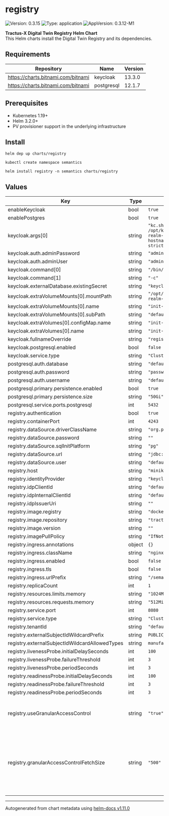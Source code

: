 # registry

![Version: 0.3.15](https://img.shields.io/badge/Version-0.3.15-informational?style=flat-square) ![Type: application](https://img.shields.io/badge/Type-application-informational?style=flat-square) ![AppVersion: 0.3.12-M1](https://img.shields.io/badge/AppVersion-0.3.12--M1-informational?style=flat-square)

**Tractus-X Digital Twin Registry Helm Chart**<br/>
This Helm charts install the Digital Twin Registry and its dependencies.

## Requirements

| Repository | Name | Version |
|------------|------|---------|
| https://charts.bitnami.com/bitnami | keycloak | 13.3.0 |
| https://charts.bitnami.com/bitnami | postgresql | 12.1.7 |

## Prerequisites
- Kubernetes 1.19+
- Helm 3.2.0+
- PV provisioner support in the underlying infrastructure

## Install
```
helm dep up charts/registry

kubectl create namespace semantics

helm install registry -n semantics charts/registry

```


## Values

| Key                                            | Type   | Default                                                                                                                                                        | Description                                                                                 |
|------------------------------------------------|--------|----------------------------------------------------------------------------------------------------------------------------------------------------------------|---------------------------------------------------------------------------------------------|
| enableKeycloak                                 | bool   | `true`                                                                                                                                                         |                                                                                             |
| enablePostgres                                 | bool   | `true`                                                                                                                                                         |                                                                                             |
| keycloak.args[0]                               | string | `"kc.sh import --file /opt/keycloak/data/import/default-realm-import.json; kc.sh start-dev --hostname=registry-keycloak --hostname-strict=false --proxy=edge"` |                                                                                             |
| keycloak.auth.adminPassword                    | string | `"admin"`                                                                                                                                                      |                                                                                             |
| keycloak.auth.adminUser                        | string | `"admin"`                                                                                                                                                      |                                                                                             |
| keycloak.command[0]                            | string | `"/bin/sh"`                                                                                                                                                    |                                                                                             |
| keycloak.command[1]                            | string | `"-c"`                                                                                                                                                         |                                                                                             |
| keycloak.externalDatabase.existingSecret       | string | `"keycloak-database-credentials"`                                                                                                                              |                                                                                             |
| keycloak.extraVolumeMounts[0].mountPath        | string | `"/opt/keycloak/data/import/default-realm-import.json"`                                                                                                        |                                                                                             |
| keycloak.extraVolumeMounts[0].name             | string | `"init-script-vol"`                                                                                                                                            |                                                                                             |
| keycloak.extraVolumeMounts[0].subPath          | string | `"default-realm-import.json"`                                                                                                                                  |                                                                                             |
| keycloak.extraVolumes[0].configMap.name        | string | `"init-script-vol"`                                                                                                                                            |                                                                                             |
| keycloak.extraVolumes[0].name                  | string | `"init-script-vol"`                                                                                                                                            |                                                                                             |
| keycloak.fullnameOverride                      | string | `"registry-keycloak"`                                                                                                                                          |                                                                                             |
| keycloak.postgresql.enabled                    | bool   | `false`                                                                                                                                                        |                                                                                             |
| keycloak.service.type                          | string | `"ClusterIP"`                                                                                                                                                  |                                                                                             |
| postgresql.auth.database                       | string | `"default-database"`                                                                                                                                           |                                                                                             |
| postgresql.auth.password                       | string | `"password"`                                                                                                                                                   |                                                                                             |
| postgresql.auth.username                       | string | `"default-user"`                                                                                                                                               |                                                                                             |
| postgresql.primary.persistence.enabled         | bool   | `true`                                                                                                                                                         |                                                                                             |
| postgresql.primary.persistence.size            | string | `"50Gi"`                                                                                                                                                       |                                                                                             |
| postgresql.service.ports.postgresql            | int    | `5432`                                                                                                                                                         |                                                                                             |
| registry.authentication                        | bool   | `true`                                                                                                                                                         |                                                                                             |
| registry.containerPort                         | int    | `4243`                                                                                                                                                         |                                                                                             |
| registry.dataSource.driverClassName            | string | `"org.postgresql.Driver"`                                                                                                                                      |                                                                                             |
| registry.dataSource.password                   | string | `""`                                                                                                                                                           |                                                                                             |
| registry.dataSource.sqlInitPlatform            | string | `"pg"`                                                                                                                                                         |                                                                                             |
| registry.dataSource.url                        | string | `"jdbc:postgresql://database:5432"`                                                                                                                            |                                                                                             |
| registry.dataSource.user                       | string | `"default-user"`                                                                                                                                               |                                                                                             |
| registry.host                                  | string | `"minikube"`                                                                                                                                                   |                                                                                             |
| registry.identityProvider                      | string | `"keycloak"`                                                                                                                                             |                                                                                             |
| registry.idpClientId                           | string | `"default-client"`                                                                                                                                             |                                                                                             |
| registry.idpInternalClientId                   | string | `"default-client"`                                                                                                                                             |                                                                                             |
| registry.idpIssuerUri                          | string | `""`                                                                                                                                                           |                                                                                             |
| registry.image.registry                        | string | `"docker.io"`                                                                                                                                                  |                                                                                             |
| registry.image.repository                      | string | `"tractusx/sldt-digital-twin-registry"`                                                                                                                        |                                                                                             |
| registry.image.version                         | string | `""`                                                                                                                                                           |                                                                                             |
| registry.imagePullPolicy                       | string | `"IfNotPresent"`                                                                                                                                               |                                                                                             |
| registry.ingress.annotations                   | object | `{}`                                                                                                                                                           |                                                                                             |
| registry.ingress.className                     | string | `"nginx"`                                                                                                                                                      |                                                                                             |
| registry.ingress.enabled                       | bool   | `false`                                                                                                                                                        |                                                                                             |
| registry.ingress.tls                           | bool   | `false`                                                                                                                                                        |                                                                                             |
| registry.ingress.urlPrefix                     | string | `"/semantics/registry"`                                                                                                                                        |                                                                                             |
| registry.replicaCount                          | int    | `1`                                                                                                                                                            |                                                                                             |
| registry.resources.limits.memory               | string | `"1024Mi"`                                                                                                                                                     |                                                                                             |
| registry.resources.requests.memory             | string | `"512Mi"`                                                                                                                                                      |                                                                                             |
| registry.service.port                          | int    | `8080`                                                                                                                                                         |                                                                                             |
| registry.service.type                          | string | `"ClusterIP"`                                                                                                                                                  |                                                                                             |
| registry.tenantId                              | string | `"default-tenant"`                                                                                                                                             |                                                                                             |
| registry.externalSubjectIdWildcardPrefix       | string | `PUBLIC_READABLE`                                                                                                                                              |                                                                                             |
| registry.externalSubjectIdWildcardAllowedTypes | string | `manufacturerPartId,assetLifecyclePhase`                                                                                                                       |                                                                                             |
| registry.livenessProbe.initialDelaySeconds     | int    | `100`                                                                                                                                                          |                                                                                             |
| registry.livenessProbe.failureThreshold        | int    | `3`                                                                                                                                                            |                                                                                             |
| registry.livenessProbe.periodSeconds           | int    | `3`                                                                                                                                                            |                                                                                             |
| registry.readinessProbe.initialDelaySeconds    | int    | `100`                                                                                                                                                          |                                                                                             |
| registry.readinessProbe.failureThreshold       | int    | `3`                                                                                                                                                            |                                                                                             |
| registry.readinessProbe.periodSeconds          | int    | `3`                                                                                                                                                            |                                                                                             |
| registry.useGranularAccessControl              | string | `"true"`                                                                                                                                                       | Turns the granular access control on/off.                                                   |
| registry.granularAccessControlFetchSize        | string | `"500"`                                                                                                                                                        | Defines how many records should be fetched in one query when using granular access control. |

----------------------------------------------
Autogenerated from chart metadata using [helm-docs v1.11.0](https://github.com/norwoodj/helm-docs/releases/v1.11.0)
